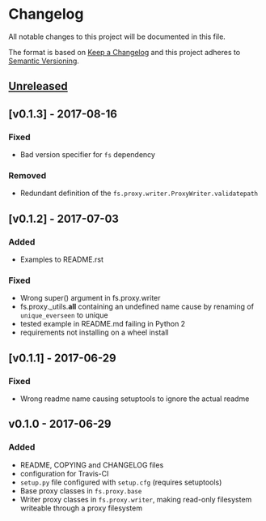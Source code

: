 # Changelog
All notable changes to this project will be documented in this file.

The format is based on [Keep a Changelog](http://keepachangelog.com/en/1.0.0/)
and this project adheres to [Semantic Versioning](http://semver.org/spec/v2.0.0.html).

## [Unreleased]

## [v0.1.3] - 2017-08-16
### Fixed
- Bad version specifier for `fs` dependency
### Removed
- Redundant definition of the `fs.proxy.writer.ProxyWriter.validatepath`

## [v0.1.2] - 2017-07-03
### Added
- Examples to README.rst
### Fixed
- Wrong super() argument in fs.proxy.writer
- fs.proxy._utils.__all__ containing an undefined name cause by
  renaming of `unique_everseen` to unique
- tested example in README.md failing in Python 2
- requirements not installing on a wheel install

## [v0.1.1] - 2017-06-29
### Fixed
- Wrong readme name causing setuptools to ignore the actual readme

## v0.1.0 - 2017-06-29
### Added
- README, COPYING and CHANGELOG files
- configuration for Travis-CI
- `setup.py` file configured with `setup.cfg` (requires setuptools)
- Base proxy classes in `fs.proxy.base`
- Writer proxy classes in `fs.proxy.writer`, making read-only filesystem
writeable through a proxy filesystem

[Unreleased]: https://github.com/althonos/fs.proxy/compare/v0.1.3...HEAD
[vO.1.3]: https://github.com/althonos/fs.proxy/compare/v0.1.2...v0.1.3
[vO.1.2]: https://github.com/althonos/fs.proxy/compare/v0.1.1...v0.1.2
[vO.1.1]: https://github.com/althonos/fs.proxy/compare/v0.1.0...v0.1.1
